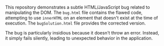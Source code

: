 This repository demonstrates a subtle HTML/JavaScript bug related to manipulating the DOM. The `bug.html` file contains the flawed code, attempting to use `innerHTML` on an element that doesn't exist at the time of execution. The `bugSolution.html` file provides the corrected version.

The bug is particularly insidious because it doesn't throw an error. Instead, it simply fails silently, leading to unexpected behavior in the application.